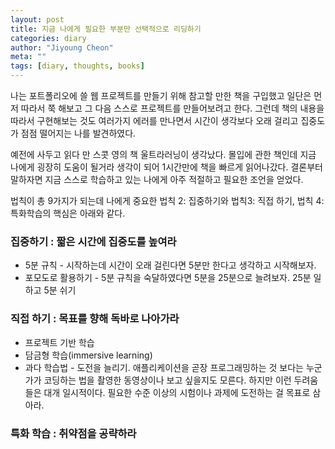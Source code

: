 ```yaml
---
layout: post
title: 지금 나에게 필요한 부분만 선택적으로 리딩하기
categories: diary
author: "Jiyoung Cheon"
meta: ""
tags: [diary, thoughts, books]
---
```


나는 포트폴리오에 쓸 웹 프로젝트를 만들기 위해 참고할 만한 책을 구입했고 일단은 먼저 따라서 쭉 해보고 그 다음 스스로 프로젝트를 만들어보려고 한다. 그런데 책의 내용을 따라서 구현해보는 것도 여러가지 에러를 만나면서 시간이 생각보다 오래 걸리고 집중도가 점점 떨어지는 나를 발견하였다.

예전에 사두고 읽다 만 스콧 영의 책 울트라러닝이 생각났다. 몰입에 관한 책인데 지금 나에게 굉장히 도움이 될거라 생각이 되어 1시간만에 책을 빠르게 읽어나갔다. 결론부터 말하자면 지금 스스로 학습하고 있는 나에게 아주 적절하고 필요한 조언을 얻었다.

법칙이 총 9가지가 되는데 나에게 중요한 법칙 2: 집중하기와 법칙3: 직접 하기, 법칙 4: 특화학습의 핵심은 아래와 같다.

### 집중하기 : 짧은 시간에 집중도를 높여라
* 5분 규칙 - 시작하는데 시간이 오래 걸린다면 5분만 한다고 생각하고 시작해보자.
* 포모도로 활용하기 - 5분 규칙을 숙달하였다면 5분을 25분으로 늘려보자. 25분 일하고 5분 쉬기

### 직접 하기 : 목표를 향해 독바로 나아가라
* 프로젝트 기반 학습
* 담금형 학습(immersive learning)
* 과다 학습법 - 도전을 늘리기. 애플리케이션을 곧장 프로그래밍하는 것 보다는 누군가가 코딩하는 법을 촬영한 동영상이나 보고 싶을지도 모른다. 하지만 이런 두려움들은 대개 일시적이다. 필요한 수준 이상의 시험이나 과제에 도전하는 걸 목표로 삼아라.

### 특화 학습 : 취약점을 공략하라
